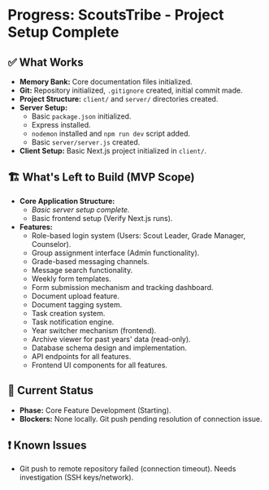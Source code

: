 # Progress: ScoutsTribe - Project Setup Complete

## ✅ What Works

- **Memory Bank:** Core documentation files initialized.
- **Git:** Repository initialized, `.gitignore` created, initial commit made.
- **Project Structure:** `client/` and `server/` directories created.
- **Server Setup:**
    - Basic `package.json` initialized.
    - Express installed.
    - `nodemon` installed and `npm run dev` script added.
    - Basic `server/server.js` created.
- **Client Setup:** Basic Next.js project initialized in `client/`.

## 🏗️ What's Left to Build (MVP Scope)

- **Core Application Structure:**
    - *Basic server setup complete.*
    - Basic frontend setup (Verify Next.js runs).
- **Features:**
    - Role-based login system (Users: Scout Leader, Grade Manager, Counselor).
    - Group assignment interface (Admin functionality).
    - Grade-based messaging channels.
    - Message search functionality.
    - Weekly form templates.
    - Form submission mechanism and tracking dashboard.
    - Document upload feature.
    - Document tagging system.
    - Task creation system.
    - Task notification engine.
    - Year switcher mechanism (frontend).
    - Archive viewer for past years' data (read-only).
    - Database schema design and implementation.
    - API endpoints for all features.
    - Frontend UI components for all features.

## 🚦 Current Status

- **Phase:** Core Feature Development (Starting).
- **Blockers:** None locally. Git push pending resolution of connection issue.

## ❗ Known Issues

- Git push to remote repository failed (connection timeout). Needs investigation (SSH keys/network).